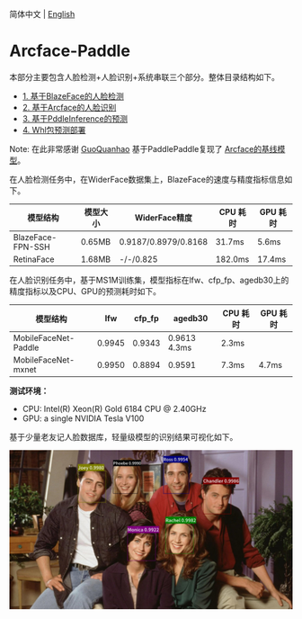 简体中文 | [English](README_en.md)

# Arcface-Paddle

本部分主要包含人脸检测+人脸识别+系统串联三个部分。整体目录结构如下。


* [1. 基于BlazeFace的人脸检测](./det/README_ch.md)
* [2. 基于Arcface的人脸识别](./rec/README_ch.md)
* [3. 基于PddleInference的预测](./system/README_ch.md)
* [4. Whl包预测部署](https://github.com/littletomatodonkey/insight-face-paddle)


Note: 在此非常感谢 [GuoQuanhao](https://github.com/GuoQuanhao) 基于PaddlePaddle复现了 [Arcface的基线模型](https://github.com/GuoQuanhao/arcface-Paddle)。


在人脸检测任务中，在WiderFace数据集上，BlazeFace的速度与精度指标信息如下。

| 模型结构                  | 模型大小 | WiderFace精度   | CPU 耗时 | GPU 耗时 |
| ------------------------- | ----- | ----- | -------- | -------- |
| BlazeFace-FPN-SSH      | 0.65MB | 0.9187/0.8979/0.8168 | 31.7ms  |  5.6ms |
| RetinaFace      | 1.68MB | -/-/0.825 | 182.0ms  | 17.4ms |

在人脸识别任务中，基于MS1M训练集，模型指标在lfw、cfp_fp、agedb30上的精度指标以及CPU、GPU的预测耗时如下。

| 模型结构                  | lfw   | cfp_fp | agedb30  | CPU 耗时 | GPU 耗时 |
| ------------------------- | ----- | ------ | ------- | -------| -------- |
| MobileFaceNet-Paddle      | 0.9945 | 0.9343  | 0.9613  4.3ms | 2.3ms   |
| MobileFaceNet-mxnet | 0.9950 | 0.8894  | 0.9591   |  7.3ms | 4.7ms   |


**测试环境：**
* CPU: Intel(R) Xeon(R) Gold 6184 CPU @ 2.40GHz
* GPU: a single NVIDIA Tesla V100

基于少量老友记人脸数据库，轻量级模型的识别结果可视化如下。

<div align="center">
<img src="./system/demo/friends/output/friends2.jpg"  width = "800" />
</div>
